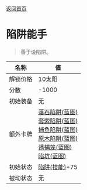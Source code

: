 [返回首页](index.md)  
# 陷阱能手  
> 善于设陷阱。  
  
名称  |  值  
----  |  ----  
解锁价格  |  10太阳  
分数  |  -1000  
初始装备  |  无  
额外卡牌  |  [落石陷阱(蓝图)](Bp_DeadfallTrap.md)<br>[套索陷阱(蓝图)](Bp_SnareTrap.md)<br>[捕鱼陷阱(蓝图)](Bp_FishTrap.md)<br>[原木陷阱(蓝图)](Bp_LogTrap.md)<br>[诱捕笼(蓝图)](Bp_CageTrap.md)<br>[陷坑(蓝图)](Bp_TrappingPit.md)  
初始状态  |  [陷阱(技能)](Skill_Trapping.md)+75  
被动状态  |  无  

